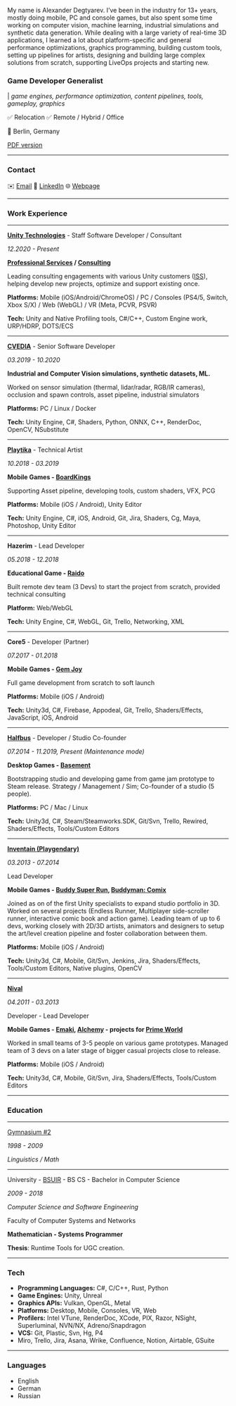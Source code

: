 My name is Alexander Degtyarev. I’ve been in the industry for 13+ years, mostly doing mobile, PC and console games, but also spent some time working on computer vision, machine learning, industrial simulations and synthetic data generation. While dealing with a large variety of real-time 3D applications, I learned a lot about platform-specific and general performance optimizations, graphics programming, building custom tools, setting up pipelines for artists, designing and building large complex solutions from scratch, supporting LiveOps projects and starting new. 

### Game Developer Generalist
| *game engines, performance optimization, content pipelines, tools, gameplay, graphics*

✅ Relocation ✅ Remote / Hybrid / Office

📍 Berlin, Germany 

[PDF version](https://drive.google.com/file/d/15pLczeqh9t5vHTAxrJekhXysN8Kv6L69/view?usp=sharing)

---

### **Contact**

✉️ [Email](mailto:inbox@xdegtyarev.com)
💼 [LinkedIn](https://www.linkedin.com/in/xdegtyarev/)
🌐 [Webpage](https://xdegtyarev.com)

---

### **Work Experience**

---

[**Unity Technologies**](https://unity.com/) - Staff Software Developer / Consultant

*12.2020 - Present*

**[Professional Services](https://unity.com/professional-services) / [Consulting](https://unity.com/solutions/accelerate-solutions-games/standardservices)** 

Leading consulting engagements with various Unity customers ([ISS](https://unity.com/success-plans/integrated-success)), helping develop new projects, optimize and support existing once. 

**Platforms:** Mobile (iOS/Android/ChromeOS) / PC / Consoles (PS4/5, Switch, Xbox S/X) / Web (WebGL) / VR (Meta, PCVR, PSVR)

**Tech:** Unity and Native Profiling tools, C#/C++, Custom Engine work, URP/HDRP, DOTS/ECS

---

[**CVEDIA**](https://www.cvedia.com/) - Senior Software Developer

*03.2019 - 10.2020*

**Industrial and Computer Vision simulations, synthetic datasets, ML.**

Worked on sensor simulation (thermal, lidar/radar, RGB/IR cameras), occlusion and spawn controls, asset pipeline, industrial simulators

**Platforms:** PC / Linux / Docker 

**Tech:** Unity Engine, C#, Shaders, Python, ONNX, C++, RenderDoc, OpenCV, NSubstitute

---

[**Playtika**](https://www.playtika.com/) - Technical Artist

*10.2018 - 03.2019*

**Mobile Games - [BoardKings](https://play.google.com/store/apps/details?id=com.jellybtn.boardkings)**

Supporting Asset pipeline, developing tools, custom shaders, VFX, PCG

**Platforms:** Mobile (iOS / Android), Unity Editor

**Tech:** Unity Engine, C#, iOS, Android, Git, Jira, Shaders, Cg, Maya, Photoshop, Unity Editor

---

**Hazerim** - Lead Developer

*05.2018 - 12.2018*

**Educational Game - [Raido](https://interactive.nohrcon.dk/game/)**

Built remote dev team (3 Devs) to start the project from scratch, provided technical consulting

**Platform:** Web/WebGL

**Tech:** Unity Engine, C#, WebGL, Git, Trello, Networking, XML	

---

**Core5** - Developer (Partner)

*07.2017 - 01.2018*  

**Mobile Games - [Gem Joy](https://itunes.apple.com/nl/app/gem-joy/id1433651774?mt=8)**

Full game development from scratch to soft launch

**Platforms:** Mobile (iOS / Android)

**Tech:** Unity3d, C#, Firebase, Appodeal, Git, Trello, Shaders/Effects, JavaScript, iOS, Android

---

[**Halfbus**](https://halfbus.co/) - Developer / Studio Co-founder

*07.2014 - 11.2019, Present (Maintenance mode)*

**Desktop Games - [Basement](http://store.steampowered.com/app/340150/Basement/)**

Bootstrapping studio and developing game from game jam prototype to Steam release. Strategy / Management / Sim; Co-founder of a studio (5 people).

**Platforms:** PC / Mac / Linux

**Tech:** Unity3d, C#, Steam/Steamworks.SDK, Git/Svn, Trello, Rewired, Shaders/Effects, Tools/Custom Editors

---

[**Inventain (Playgendary)**](https://playgendary.com/)

*03.2013 - 07.2014*

Lead Developer

**Mobile Games - [Buddy Super Run](https://www.youtube.com/watch?v=fNWvcUkDves), [Buddyman: Comix](https://www.youtube.com/watch?v=xpFy7-LL7tw)**

Joined as on of the first Unity specialists to expand studio portfolio in 3D. Worked on several projects (Endless Runner, Multiplayer side-scroller runner, interactive comic book and action game). Leading team of up to 6 devs, working closely with 2D/3D artists, animators and designers to setup the art/level creation pipeline and foster collaboration between them.

**Platforms:** Mobile (iOS / Android)

**Tech:** Unity3d, C#, Mobile, Git/Svn, Jenkins, Jira, Shaders/Effects, Tools/Custom Editors, Native plugins, OpenCV

---

[**Nival**](https://en.nival.com/)

*04.2011 - 03.2013*

Developer - Lead Developer

**Mobile Games - [Emaki](https://www.youtube.com/watch?v=AuCax3Aq65o), [Alchemy](https://www.youtube.com/watch?v=uCWG6A8XdL8) - projects for [Prime World](https://store.steampowered.com/app/235340/Prime_World/)**

Worked in small teams of 3-5 people on various game prototypes. Managed team of 3 devs on a later stage of bigger casual projects close to release.

**Platforms:** Mobile (iOS / Android)

**Tech:** Unity3d, C#, Mobile, Git/Svn, Jira, Shaders/Effects, Tools/Custom Editors

---

### **Education**

---

[Gymnasium #2](http://gymn2.minsk.edu.by/)

*1998 - 2009*

*Linguistics / Math*

---

University - [BSUIR](https://www.bsuir.by/en/) - BS CS - Bachelor in Computer Science 

*2009 - 2018*

*Computer Science and Software Engineering*

Faculty of Computer Systems and Networks

**Mathematician - Systems Programmer**

**Thesis**: Runtime Tools for UGC creation.

---

### **Tech**

- **Programming Languages:** C#, C/C++, Rust, Python
- **Game Engines:** Unity, Unreal
- **Graphics APIs:** Vulkan, OpenGL, Metal
- **Platforms:** Desktop, Mobile, Consoles, VR, Web
- **Profilers:** Intel VTune, RenderDoc, XCode, PIX, Razor, NSight, Superluminal, NVN/NX, Adreno/Snapdragon
- **VCS:** Git, Plastic, Svn, Hg, P4
- Miro, Trello, Jira, Asana, Wrike, Confluence, Notion, Airtable, GSuite

---

### Languages

- English
- German
- Russian
